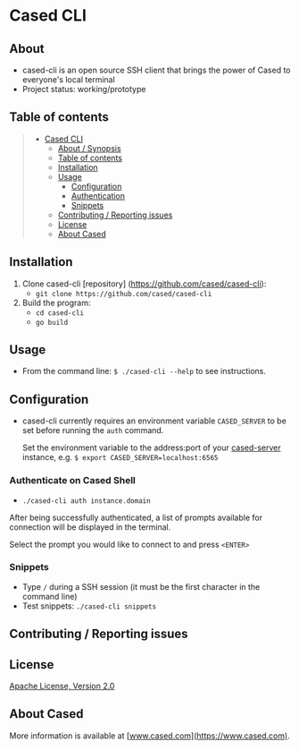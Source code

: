 # Cased CLI

## About

* cased-cli is an open source SSH client that brings the power of Cased to everyone's local terminal
* Project status: working/prototype

## Table of contents

> * [Cased CLI](#cased-cli)
>   * [About / Synopsis](#about)
>   * [Table of contents](#table-of-contents)
>   * [Installation](#installation)
>   * [Usage](#usage)
>     * [Configuration](#configuration)
>     * [Authentication](#authenticate--on--Cased--Shell)
>     * [Snippets](#snippets)
>   * [Contributing / Reporting issues](#contributing--reporting-issues)
>   * [License](#license)
>   * [About Cased](#about-cased)

## Installation

1. Clone cased-cli [repository] (https://github.com/cased/cased-cli):
    - `git clone https://github.com/cased/cased-cli` 
2. Build the program:  
    - `cd cased-cli`
    - `go build`

## Usage
- From the command line: `$ ./cased-cli --help` to see instructions.

## Configuration
- cased-cli currently requires an environment variable `CASED_SERVER` to be set before running the `auth` command.

  Set the environment variable to the address:port of your [cased-server](https://github.com/cased/cased-server) instance, e.g. `$ export CASED_SERVER=localhost:6565`

### Authenticate on Cased Shell
- `./cased-cli auth instance.domain`

After being successfully authenticated, a list of prompts available for connection will be displayed in the terminal.

Select the prompt you would like to connect to and press `<ENTER>`

### Snippets
- Type `/` during a SSH session (it must be the first character in the command line)
- Test snippets: `./cased-cli snippets`
    
## Contributing / Reporting issues

## License

[Apache License, Version 2.0](http://www.apache.org/licenses/LICENSE-2.0.html)

## About Cased

More information is available at [www.cased.com](https://www.cased.com).
